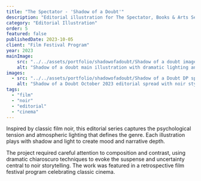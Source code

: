 ```yaml
---
title: "The Spectator - 'Shadow of a Doubt'"
description: "Editorial illustration for The Spectator, Books & Arts Section."
category: "Editorial Illustration"
order: 5
featured: false
publishedDate: 2023-10-05
client: "Film Festival Program"
year: 2023
mainImage:
    src: "../../assets/portfolio/shadowofadoubt/Shadow of a doubt image 1_.png"
    alt: "Shadow of a doubt main illustration with dramatic lighting and shadows"
images:
  - src: "../../assets/portfolio/shadowofadoubt/Shadow of a Doubt DP spread 2.png"
    alt: "Shadow of a Doubt October 2023 editorial spread with noir styling"
tags:
  - "film"
  - "noir"
  - "editorial"
  - "cinema"
---
```


Inspired by classic film noir, this editorial series captures the psychological tension and atmospheric lighting that defines the genre. Each illustration plays with shadow and light to create mood and narrative depth.

The project required careful attention to composition and contrast, using dramatic chiaroscuro techniques to evoke the suspense and uncertainty central to noir storytelling. The work was featured in a retrospective film festival program celebrating classic cinema.
